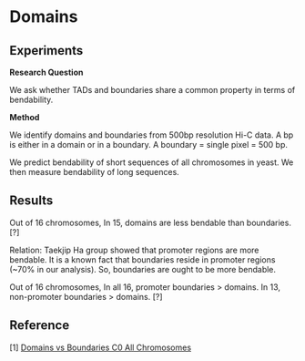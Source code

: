 # Domains

## Experiments

**Research Question**

We ask whether TADs and boundaries share a common property in terms of bendability. 

**Method**

We identify domains and boundaries from 500bp resolution Hi-C data. A bp is either in a domain or in a boundary. A boundary = single pixel = 500 bp. 

We predict bendability of short sequences of all chromosomes in yeast. We then measure bendability of long sequences. 

## Results

Out of 16 chromosomes, In 15, domains are less bendable than boundaries. [?] 

Relation: Taekjip Ha group showed that promoter regions are more bendable. It is a known fact that boundaries reside in promoter regions (~70% in our analysis). So, boundaries are ought to be more bendable. 

Out of 16 chromosomes, In all 16, promoter boundaries > domains. In 13, non-promoter boundaries > domains. [?]

## Reference 

[1] [Domains vs Boundaries C0 All Chromosomes](https://github.com/sadmankiba/bendability/blob/43d2bbf985832f2824f27e75b024b35bcac71b17/src/conformation/tad.py#L291)



